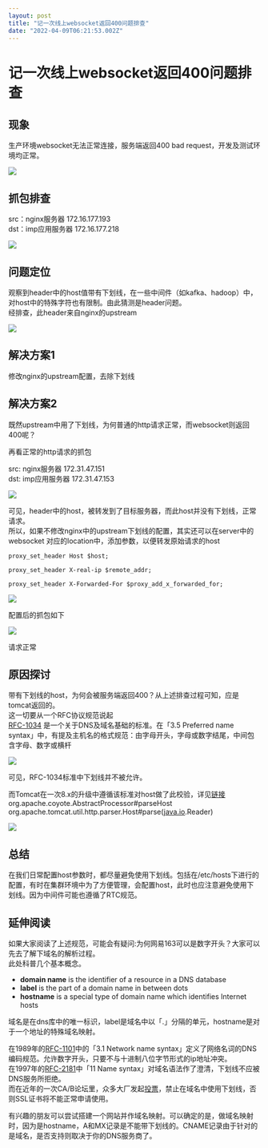 ```yaml
---
layout: post
title: "记一次线上websocket返回400问题排查"
date: "2022-04-09T06:21:53.002Z"
---
```

记一次线上websocket返回400问题排查
=======================

现象
--

生产环境websocket无法正常连接，服务端返回400 bad request，开发及测试环境均正常。

![](https://img2022.cnblogs.com/blog/922229/202204/922229-20220409124132196-519636457.png)

抓包排查
----

src：nginx服务器 172.16.177.193  
dst：imp应用服务器 172.16.177.218

![](https://img2022.cnblogs.com/blog/922229/202204/922229-20220409124113923-343224071.png)

问题定位
----

观察到header中的host值带有下划线，在一些中间件（如kafka、hadoop）中，对host中的特殊字符也有限制。由此猜测是header问题。  
经排查，此header来自nginx的upstream

![](https://img2022.cnblogs.com/blog/922229/202204/922229-20220409124153974-1508804909.png)

解决方案1
-----

修改nginx的upstream配置，去除下划线

解决方案2
-----

既然upstream中用了下划线，为何普通的http请求正常，而websocket则返回400呢？

再看正常的http请求的抓包

src: nginx服务器 172.31.47.151  
dst: imp应用服务器 172.31.47.153

![](https://img2022.cnblogs.com/blog/922229/202204/922229-20220409124213509-1774738872.png)

可见，header中的host，被转发到了目标服务器，而此host并没有下划线，正常请求。  
所以，如果不修改nginx中的upstream下划线的配置，其实还可以在server中的websocket 对应的location中，添加参数，以便转发原始请求的host

`proxy_set_header Host $host;`

`proxy_set_header X-real-ip $remote_addr;`

`proxy_set_header X-Forwarded-For $proxy_add_x_forwarded_for;`

  
![](https://img2022.cnblogs.com/blog/922229/202204/922229-20220409124229386-1321858524.png)

配置后的抓包如下

![](https://img2022.cnblogs.com/blog/922229/202204/922229-20220409124246750-776995701.png)

请求正常

原因探讨
----

带有下划线的host，为何会被服务端返回400？从上述排查过程可知，应是tomcat返回的。  
这一切要从一个RFC协议规范说起  
[RFC-1034](https://tools.ietf.org/html/rfc1034) 是一个关于DNS及域名基础的标准。在「3.5 Preferred name syntax」中，有提及主机名的格式规范：由字母开头，字母或数字结尾，中间包含字母、数字或横杆

![](https://img2022.cnblogs.com/blog/922229/202204/922229-20220409124301184-1031999595.png)

可见，RFC-1034标准中下划线并不被允许。

而Tomcat在一次8.x的升级中遵循该标准对host做了此校验，详见[链接](https://github.com/apache/tomcat/commit/3daee59d37376de2f1b62d906d69547a27bb1d81)  
org.apache.coyote.AbstractProcessor#parseHost  
org.apache.tomcat.util.http.parser.Host#parse([java.io](http://java.io/).Reader)

![](https://img2022.cnblogs.com/blog/922229/202204/922229-20220409124317276-99350931.png)

总结
--

在我们日常配置host参数时，都尽量避免使用下划线。包括在/etc/hosts下进行的配置，有时在集群环境中为了方便管理，会配置host，此时也应注意避免使用下划线。因为中间件可能也遵循了RTC规范。

延伸阅读
----

如果大家阅读了上述规范，可能会有疑问:为何网易163可以是数字开头？大家可以先去了解下域名的解析过程。  
此处科普几个基本概念。

*   **domain name** is the identifier of a resource in a DNS database
*   **label** is the part of a domain name in between dots
*   **hostname** is a special type of domain name which identifies Internet hosts

域名是在dns库中的唯一标识，label是域名中以「.」分隔的单元，hostname是对于一个地址的特殊域名映射。

在1989年的[RFC-1101](https://tools.ietf.org/html/rfc1101)中的「3.1 Network name syntax」定义了网络名词的DNS编码规范。允许数字开头，只要不与十进制八位字节形式的ip地址冲突。  
在1997年的[RFC-2181](https://tools.ietf.org/html/rfc2181)中「11 Name syntax」对域名语法作了澄清，下划线不应被DNS服务所拒绝。  
而在近年的一次CA/B论坛里，众多大厂发起[投票](https://cabforum.org/2018/11/12/ballot-sc-12-sunset-of-underscores-in-dnsnames/)，禁止在域名中使用下划线，否则SSL证书将不能正常申请使用。

有兴趣的朋友可以尝试搭建一个网站并作域名映射。可以确定的是，做域名映射时，因为是hostname，A和MX记录是不能带下划线的。CNAME记录由于针对的是域名，是否支持则取决于你的DNS服务商了。
